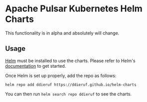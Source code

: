 # Apache Pulsar Kubernetes Helm Charts

This functionality is in alpha and absolutely will change.

## Usage

[Helm](https://helm.sh) must be installed to use the charts.
Please refer to Helm's [documentation](https://helm.sh/docs/) to get started.

Once Helm is set up properly, add the repo as follows:

```console
helm repo add ddieruf https://ddieruf.github.io/helm-charts
```

You can then run `helm search repo ddieruf` to see the charts.
